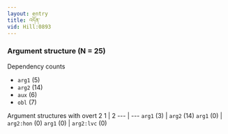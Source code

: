 ```yaml
---
layout: entry
title: འདོན་
vid: Hill:0893
---
```

### Argument structure (N = 25)
Dependency counts
* `arg1` (5)
* `arg2` (14)
* `aux` (6)
* `obl` (7)


Argument structures with overt 2
1 | 2
--- | ---
`arg1` (3) | `arg2` (14)
`arg1` (0) | `arg2:hon` (0)
`arg1` (0) | `arg2:lvc` (0)
